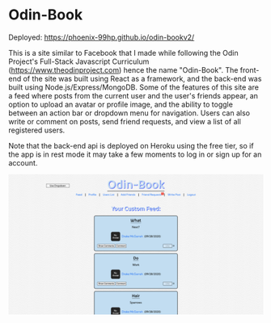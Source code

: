 # Odin-Book

Deployed: https://phoenix-99hp.github.io/odin-bookv2/

This is a site similar to Facebook that I made while following the Odin Project's Full-Stack Javascript Curriculum (https://www.theodinproject.com) hence the name "Odin-Book". The front-end of the site was built using React as a framework, and the back-end was built using Node.js/Express/MongoDB. Some of the features of this site are a feed where posts from the current user and the user's friends appear, an option to upload an avatar or profile image, and the ability to toggle between an action bar or dropdown menu for navigation. Users can also write or comment on posts, send friend requests, and view a list of all registered users.

Note that the back-end api is deployed on Heroku using the free tier, so if the app is in rest mode it may take a few moments to log in or sign up for an account.

![](./src/images/screenshot.png)

